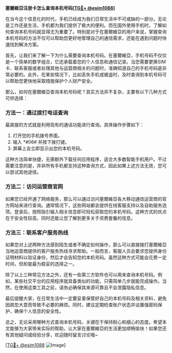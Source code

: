 **塞爾維亞注册卡怎么查询本机号码[[TG💪+ @esim1088](https://t.me/s/esim1088)]**

在当今这个信息化的时代，手机已经成为我们日常生活中不可或缺的一部分。无论是工作还是生活，手机都为我们提供了极大的便利。而在国外使用手机时，了解如何查询本机号码就显得尤为重要了。特别是对于在塞爾維亞的用户来说，掌握查询本机号码的方法不仅可以帮助您更好地管理自己的通信需求，还能在遇到问题时快速找到解决方案。

首先，让我们来了解一下为什么需要查询本机号码。在塞爾維亞，手机号码不仅仅是一个简单的数字组合，它还承载着您的个人信息和通信记录。当您需要更换SIM卡、联系客服或者处理其他与运营商相关的问题时，准确知道自己的手机号码是非常必要的。此外，在某些情况下，比如丢失手机或被盗时，及时查询到本机号码可以帮助您更快地采取措施保护个人财产安全。

那么，如何在塞爾維亞查询本机号码呢？其实方法并不复杂，主要有以下几种方式可供选择：

### 方法一：通过拨打电话查询

最直接的方式就是利用现有的通话功能进行查询。具体操作步骤如下：
1. 打开您的手机拨号界面。
2. 输入 *#06# 并按下拨打键。
3. 屏幕上会立即显示出您的本机号码。

这种方法简单快捷，无需额外下载任何应用程序，适合大多数智能手机用户。不过需要注意的是，并非所有手机都支持这种查询方式，因此如果上述方法无效，您可以尝试其他途径。

### 方法二：访问运营商官网

如果您已经开通了网络服务，那么可以通过访问塞爾維亞各大移动通信运营商的官方网站来进行查询。通常情况下，这些网站都会提供在线客服支持以及自助服务选项。登录后，按照指引输入相关信息即可轻松获取您的本机号码。这种方式的优点在于安全性较高，同时还能让您了解到更多关于资费套餐的信息。

### 方法三：联系客户服务热线

如果您对上述两种方法感到陌生或者不确定如何操作，那么可以直接拨打塞爾維亞当地运营商提供的客户服务热线寻求帮助。一般而言，客服人员会要求您提供身份证明材料以验证身份，然后才会告知您的本机号码。虽然这种方式可能会花费一定时间，但却是最为稳妥的选择之一。

除了以上三种常见方法之外，还有一些第三方软件也可以用来查询本机号码。例如，某些社交平台的应用程序就具备类似的功能，只需简单几步就能完成操作。当然，在使用这类工具之前，请务必确保其来源可靠且不会泄露隐私信息。

最后提醒大家，在日常生活中一定要妥善保管好自己的本机号码及相关资料，避免因疏忽大意而导致不必要的麻烦。同时，建议定期检查账户状态并设置强密码保护，确保个人信息的安全性。

总之，无论采用哪种方式查询本机号码，关键在于保持耐心和细心的态度。希望本文能够为大家带来实际的帮助，让大家在塞爾維亞的生活更加顺畅愉快！如果您还有其他疑问或经验分享，欢迎随时留言讨论哦~

[[TG💪+ @esim1088](https://t.me/s/esim1088) ![Image](https://i.postimg.cc/4NQfJmqS/Snipaste-2025-05-13-00-14-12.png)]